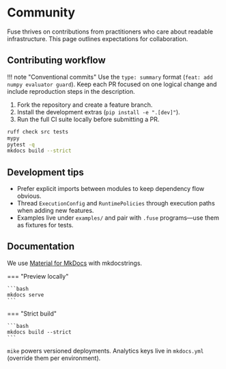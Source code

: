 # Community

Fuse thrives on contributions from practitioners who care about readable infrastructure. This page outlines expectations for collaboration.

## Contributing workflow

!!! note "Conventional commits"
    Use the `type: summary` format (`feat: add numpy evaluator guard`). Keep each PR focused on one logical change and include reproduction steps in the description.

1. Fork the repository and create a feature branch.
2. Install the development extras (`pip install -e ".[dev]"`).
3. Run the full CI suite locally before submitting a PR.

```bash
ruff check src tests
mypy
pytest -q
mkdocs build --strict
```

## Development tips

- Prefer explicit imports between modules to keep dependency flow obvious.
- Thread `ExecutionConfig` and `RuntimePolicies` through execution paths when adding new features.
- Examples live under `examples/` and pair with `.fuse` programs—use them as fixtures for tests.

## Documentation

We use [Material for MkDocs](https://squidfunk.github.io/mkdocs-material/) with mkdocstrings.

=== "Preview locally"

    ```bash
    mkdocs serve
    ```

=== "Strict build"

    ```bash
    mkdocs build --strict
    ```

`mike` powers versioned deployments. Analytics keys live in `mkdocs.yml` (override them per environment).

